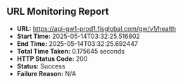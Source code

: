 ## URL Monitoring Report

- **URL:** https://api-gw1-prod1.fisglobal.com/gw/v1/health
- **Start Time:** 2025-05-14T03:32:25.516802
- **End Time:** 2025-05-14T03:32:25.692447
- **Total Time Taken:** 0.175645 seconds
- **HTTP Status Code:** 200
- **Status:** Success
- **Failure Reason:** N/A
